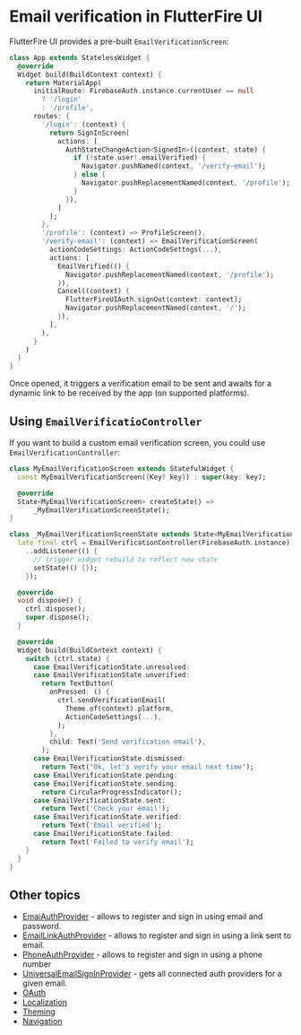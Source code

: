 # Email verification in FlutterFire UI

FlutterFire UI provides a pre-built `EmailVerificationScreen`:

```dart
class App extends StatelessWidget {
  @override
  Widget build(BuildContext context) {
    return MaterialApp(
      initialRoute: FirebaseAuth.instance.currentUser == null
        ? '/login'
        : '/profile',
      routes: {
        '/login': (context) {
          return SignInScreen(
            actions: [
              AuthStateChangeAction<SignedIn>((context, state) {
                if (!state.user!.emailVerified) {
                  Navigator.pushNamed(context, '/verify-email');
                } else {
                  Navigator.pushReplacementNamed(context, '/profile');
                }
              }),
            ]
          );
        },
        '/profile': (context) => ProfileScreen(),
        '/verify-email': (context) => EmailVerificationScreen(
          actionCodeSettings: ActionCodeSettngs(...),
          actions: [
            EmailVerified(() {
              Navigator.pushReplacementNamed(context, '/profile');
            }),
            Cancel((context) {
              FlutterFireUIAuth.signOut(context: context);
              Navigator.pushReplacementNamed(context, '/');
            }),
          ],
        ),
      }
    )
  }
}
```

Once opened, it triggers a verification email to be sent and awaits for a dynamic link to be received by the app (on supported platforms).

## Using `EmailVerificatioController`

If you want to build a custom email verification screen, you could use `EmailVerificationController`:

```dart
class MyEmailVerificationScreen extends StatefulWidget {
  const MyEmailVerificationScreen({Key? key}) : super(key: key);

  @override
  State<MyEmailVerificationScreen> createState() =>
      _MyEmailVerificationScreenState();
}

class _MyEmailVerificationScreenState extends State<MyEmailVerificationScreen> {
  late final ctrl = EmailVerificationController(FirebaseAuth.instance)
    ..addListener(() {
      // trigger widget rebuild to reflect new state
      setState(() {});
    });

  @override
  void dispose() {
    ctrl.dispose();
    super.dispose();
  }

  @override
  Widget build(BuildContext context) {
    switch (ctrl.state) {
      case EmailVerificationState.unresolved:
      case EmailVerificationState.unverified:
        return TextButton(
          onPressed: () {
            ctrl.sendVerificationEmail(
              Theme.of(context).platform,
              ActionCodeSettings(...),
            );
          },
          child: Text('Send verification email'),
        );
      case EmailVerificationState.dismissed:
        return Text("Ok, let's verify your email next time");
      case EmailVerificationState.pending:
      case EmailVerificationState.sending:
        return CircularProgressIndicator();
      case EmailVerificationState.sent:
        return Text('Check your email');
      case EmailVerificationState.verified:
        return Text('Email verified');
      case EmailVerificationState.failed:
        return Text('Failed to verify email');
    }
  }
}
```

## Other topics

- [EmaiAuthProvider](./auth/providers/email.md) - allows to register and sign in using email and password.
- [EmailLinkAuthProvider](./auth/providers/email-link.md) - allows to register and sign in using a link sent to email.
- [PhoneAuthProvider](./auth/providers/phone.md) - allows to register and sign in using a phone number
- [UniversalEmailSignInProvider](./auth/providers/universal-email-sign-in.md) - gets all connected auth providers for a given email.
- [OAuth](./oauth.md)
- [Localization](./auth/localization.md)
- [Theming](./auth/theming.md)
- [Navigation](./auth/navigation.md)
